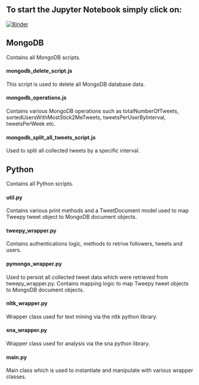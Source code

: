 ## To start the Jupyter Notebook simply click on:
[![Binder](http://mybinder.org/badge.svg)](http://mybinder.org:/repo/dkoscica/stick2me_bigdata_analytics)

## MongoDB
Contains all MongoDB scripts.

#### mongodb_delete_script.js
This script is used to delete all MongoDB database data.

#### mongodb_operations.js
Contains various MongoDB operations such as totalNumberOfTweets, sortedUsersWithMostStick2MeTweets, tweetsPerUserByInterval, tweetsPerWeek etc.

#### mongodb_split_all_tweets_script.js
Used to split all collected tweets by a specific interval.

## Python
Contains all Python scripts.

#### util.py
Contains various print methods and a TweetDocument model used to map Tweepy tweet object to MongoDB document objects.

#### tweepy_wrapper.py
Contains authentications logic, methods to retrive followers, tweets and users.

#### pymongo_wrapper.py
Used to persist all collected tweet data which were retrieved from tweepy_wrapper.py. Contains mapping logic to map Tweepy tweet objects to MongoDB document objects.

#### nltk_wrapper.py
Wrapper class used for text mining via the nltk python library.

#### sna_wrapper.py
Wrapper class used for analysis via the sna python library.

#### main.py
Main class which is used to instantiate and manipulate with various wrapper classes.
